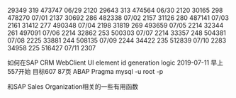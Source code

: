 
29349   319 473747 06/29 2120 
29643   313 474564 06/30 2120
30165   298 478270 07/01 2137
30692   286 482338 07/02 2157 
31126   280 487141 07/03 2161 
31412   277 490348 07/04 2198 
31819   269 493659 07/05 2214
32344   261 497091 07/06 2214
32862   253 500303 07/07 2214 
33357   248 504381 07/08 2225
33881   244 508135 07/09 2244
34422   235 512839 07/10 2283
34958   225 516427 07/11 2307

如何在SAP CRM WebClient UI element id generation logic
2019-07-11 早上 557开始 目标607 87页
ABAP Pragma
mysql -u root -p 

和SAP Sales Organization相关的一些有用函数


